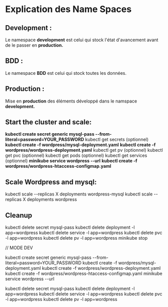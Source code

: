 # Explication des Name Spaces
## **Development :**
Le namespace **development** est celui qui stock l'état d'avancement avant de le passer en **production.**

## **BDD :**
Le namespace **BDD** est celui qui stock toutes les données.

## **Production :**
Mise en **production** des éléments développé dans le namspace **development.**

## Start the cluster and scale:

**kubectl create secret generic mysql-pass --from-literal=password=YOUR_PASSWORD**
kubectl get secrets (optionnel)
**kubectl create -f wordpress/mysql-deployment.yaml**
**kubectl create -f wordpress/wordpress-deployment.yaml**
kubectl get pv (optionnel)
kubectl get pvc (optionnel)
kubectl get pods (optionnel)
kubectl get services (optionnel)
**minikube service wordpress --url**
**kubectl create -f wordpress/wordpress-htaccess-configmap.yaml**

## Scale Wordpress and mysql:
kubectl scale --replicas X deployments wordpress-mysql
kubectl scale --replicas X deployments wordpress

## Cleanup
kubectl delete secret mysql-pass
kubectl delete deployment -l app=wordpress
kubectl delete service -l app=wordpress
kubectl delete pvc -l app=wordpress
kubectl delete pv -l app=wordpress
minikube stop


// MODE DEV 

kubectl create secret generic mysql-pass --from-literal=password=YOUR_PASSWORD
kubectl create -f wordpress/mysql-deployment.yaml
kubectl create -f wordpress/wordpress-deployment.yaml
kubectl create -f wordpress/wordpress-htaccess-configmap.yaml
minikube service wordpress --url

kubectl delete secret mysql-pass
kubectl delete deployment -l app=wordpress
kubectl delete service -l app=wordpress
kubectl delete pvc -l app=wordpress
kubectl delete pv -l app=wordpress